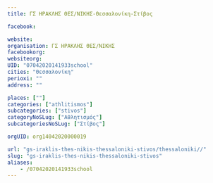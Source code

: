 ```yaml
---
title: ΓΣ ΗΡΑΚΛΗΣ ΘΕΣ/ΝΙΚΗΣ-Θεσσαλονίκη-Στίβος

facebook:

website:
organisation: ΓΣ ΗΡΑΚΛΗΣ ΘΕΣ/ΝΙΚΗΣ
facebookorg:
websiteorg:
UID: "07042020141933school"
cities: "Θεσσαλονίκη"
perioxi: ""
address: ""

places: [""]
categories: ["athlitismos"]
subcategories: ["stivos"]
categoryNoSLug: ["Αθλητισμός"]
subcategoriesNoSLug: ["Στίβος"]

orgUID: org14042020000019

url: "gs-iraklis-thes-nikis-thessaloniki-stivos/thessaloniki//"
slug: "gs-iraklis-thes-nikis-thessaloniki-stivos"
aliases:
    - /07042020141933school
---
```





